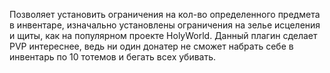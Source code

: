 Позволяет установить ограничения на кол-во определенного предмета в инвентаре, изначально установлены ограничения на зелье исцеления и щиты, как на популярном проекте HolyWorld.
Данный плагин сделает PVP интереснее, ведь ни один донатер не сможет набрать себе в инвентарь по 10 тотемов и бегать всех убивать.

